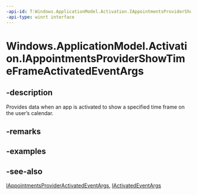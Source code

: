 ```yaml
---
-api-id: T:Windows.ApplicationModel.Activation.IAppointmentsProviderShowTimeFrameActivatedEventArgs
-api-type: winrt interface
---
```


<!-- Interface syntax.
public interface IAppointmentsProviderShowTimeFrameActivatedEventArgs : Windows.ApplicationModel.Activation.IActivatedEventArgs, Windows.ApplicationModel.Activation.IAppointmentsProviderActivatedEventArgs
-->

# Windows.ApplicationModel.Activation.IAppointmentsProviderShowTimeFrameActivatedEventArgs

## -description
Provides data when an app is activated to show a specified time frame on the user’s calendar.

## -remarks

## -examples

## -see-also
[IAppointmentsProviderActivatedEventArgs](iappointmentsprovideractivatedeventargs.md), [IActivatedEventArgs](iactivatedeventargs.md)